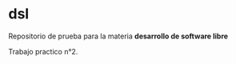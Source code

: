 # dsl

Repositorio de prueba para la materia **desarrollo de software libre**

Trabajo practico n°2.


